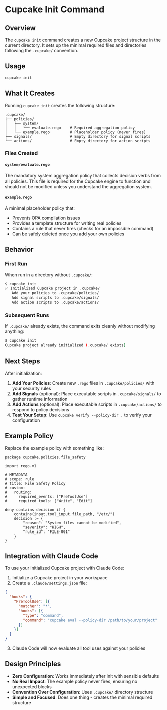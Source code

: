 # Cupcake Init Command

## Overview

The `cupcake init` command creates a new Cupcake project structure in the current directory. It sets up the minimal required files and directories following the `.cupcake/` convention.

## Usage

```bash
cupcake init
```

## What It Creates

Running `cupcake init` creates the following structure:

```
.cupcake/
├── policies/
│   ├── system/
│   │   └── evaluate.rego    # Required aggregation policy
│   └── example.rego         # Placeholder policy (never fires)
├── signals/                 # Empty directory for signal scripts
└── actions/                 # Empty directory for action scripts
```

### Files Created

#### `system/evaluate.rego`
The mandatory system aggregation policy that collects decision verbs from all policies. This file is required for the Cupcake engine to function and should not be modified unless you understand the aggregation system.

#### `example.rego`
A minimal placeholder policy that:
- Prevents OPA compilation issues
- Provides a template structure for writing real policies
- Contains a rule that never fires (checks for an impossible command)
- Can be safely deleted once you add your own policies

## Behavior

### First Run
When run in a directory without `.cupcake/`:
```bash
$ cupcake init
✅ Initialized Cupcake project in .cupcake/
   Add your policies to .cupcake/policies/
   Add signal scripts to .cupcake/signals/
   Add action scripts to .cupcake/actions/
```

### Subsequent Runs
If `.cupcake/` already exists, the command exits cleanly without modifying anything:
```bash
$ cupcake init
Cupcake project already initialized (.cupcake/ exists)
```

## Next Steps

After initialization:

1. **Add Your Policies**: Create new `.rego` files in `.cupcake/policies/` with your security rules
2. **Add Signals** (optional): Place executable scripts in `.cupcake/signals/` to gather runtime information
3. **Add Actions** (optional): Place executable scripts in `.cupcake/actions/` to respond to policy decisions
4. **Test Your Setup**: Use `cupcake verify --policy-dir .` to verify your configuration

## Example Policy

Replace the example policy with something like:

```rego
package cupcake.policies.file_safety

import rego.v1

# METADATA
# scope: rule
# title: File Safety Policy
# custom:
#   routing:
#     required_events: ["PreToolUse"]
#     required_tools: ["Write", "Edit"]

deny contains decision if {
    contains(input.tool_input.file_path, "/etc/")
    decision := {
        "reason": "System files cannot be modified",
        "severity": "HIGH",
        "rule_id": "FILE-001"
    }
}
```

## Integration with Claude Code

To use your initialized Cupcake project with Claude Code:

1. Initialize a Cupcake project in your workspace
2. Create a `.claude/settings.json` file:
```json
{
  "hooks": {
    "PreToolUse": [{
      "matcher": "*",
      "hooks": [{
        "type": "command",
        "command": "cupcake eval --policy-dir /path/to/your/project"
      }]
    }]
  }
}
```
3. Claude Code will now evaluate all tool uses against your policies

## Design Principles

- **Zero Configuration**: Works immediately after init with sensible defaults
- **No Real Impact**: The example policy never fires, ensuring no unexpected blocks
- **Convention Over Configuration**: Uses `.cupcake/` directory structure
- **Simple and Focused**: Does one thing - creates the minimal required structure